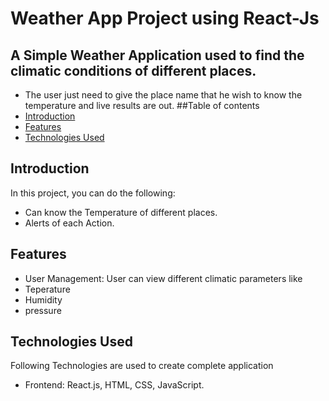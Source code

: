 #  Weather App Project using React-Js
## A Simple **Weather Application** used to find the climatic conditions of different places.
* The user just need to give the place name that he wish to know the temperature and live results are out.
##Table of contents
* [Introduction](#introduction)
* [Features](#features)
* [Technologies Used](#Technologyused)
## Introduction
In this project, you can do the following:
* Can know the Temperature of different places.
* Alerts of each Action.
## Features
* User Management: User can view different climatic parameters like
* Teperature
* Humidity
* pressure
## Technologies Used
Following Technologies are used to create complete application
* Frontend: React.js, HTML, CSS, JavaScript.
